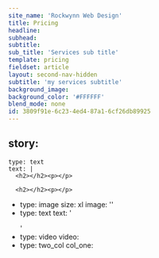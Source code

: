 ```yaml
---
site_name: 'Rockwynn Web Design'
title: Pricing
headline:
subhead:
subtitle:
sub_title: 'Services sub title'
template: pricing
fieldset: article
layout: second-nav-hidden
subtitle: 'my services subtitle'
background_image:
background_color: '#FFFFFF'
blend_mode: none
id: 3809f91e-6c23-4ed4-87a1-6cf26db89925
---
```

story:
  -
    type: text
    text: |
      <h2></h2><p></p>

      <h2></h2><p></p>

  -
    type: image
    size: xl
    image: ''
  -
    type: text
    text: '<p></p></blockquote><p></p>'
  -
    type: video
    video:
  -
    type: two_col
    col_one:
